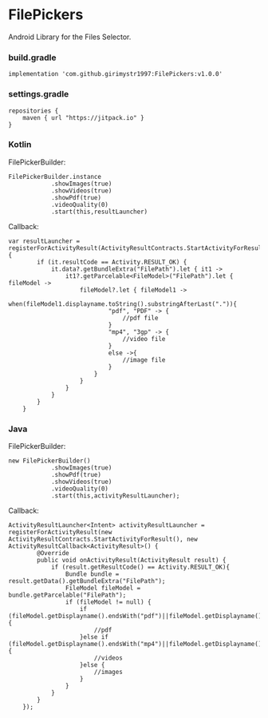 # FilePickers
Android Library for the Files Selector.

###  build.gradle

    implementation 'com.github.girimystr1997:FilePickers:v1.0.0'

### settings.gradle

    repositories {
        maven { url "https://jitpack.io" }
    }


### Kotlin

FilePickerBuilder:
                
    FilePickerBuilder.instance
                .showImages(true)
                .showVideos(true)
                .showPdf(true)
                .videoQuality(0)
                .start(this,resultLauncher)

Callback:

    var resultLauncher = registerForActivityResult(ActivityResultContracts.StartActivityForResult()) {
            if (it.resultCode == Activity.RESULT_OK) {
                it.data?.getBundleExtra("FilePath").let { it1 ->
                    it1?.getParcelable<FileModel>("FilePath").let { fileModel ->
                        fileModel?.let { fileModel1 ->
                            when(fileModel1.displayname.toString().substringAfterLast(".")){
                                "pdf", "PDF" -> {
                                    //pdf file
                                }
                                "mp4", "3gp" -> {
                                    //video file
                                }
                                else ->{
                                    //image file
                                }
                            }
                        }
                    }
                }
            }
        }

### Java

FilePickerBuilder:

    new FilePickerBuilder()
                .showImages(true)
                .showPdf(true)
                .showVideos(true)
                .videoQuality(0)
                .start(this,activityResultLauncher);
                
Callback:

    ActivityResultLauncher<Intent> activityResultLauncher = registerForActivityResult(new ActivityResultContracts.StartActivityForResult(), new ActivityResultCallback<ActivityResult>() {
            @Override
            public void onActivityResult(ActivityResult result) {
                if (result.getResultCode() == Activity.RESULT_OK){
                    Bundle bundle = result.getData().getBundleExtra("FilePath");
                    FileModel fileModel = bundle.getParcelable("FilePath");
                    if (fileModel != null) {
                        if (fileModel.getDisplayname().endsWith("pdf")||fileModel.getDisplayname().endsWith("PDF")){
                            //pdf
                        }else if (fileModel.getDisplayname().endsWith("mp4")||fileModel.getDisplayname().endsWith("3gp")){
                            //videos
                        }else {
                            //images
                        }
                    }
                }
            }
        });


